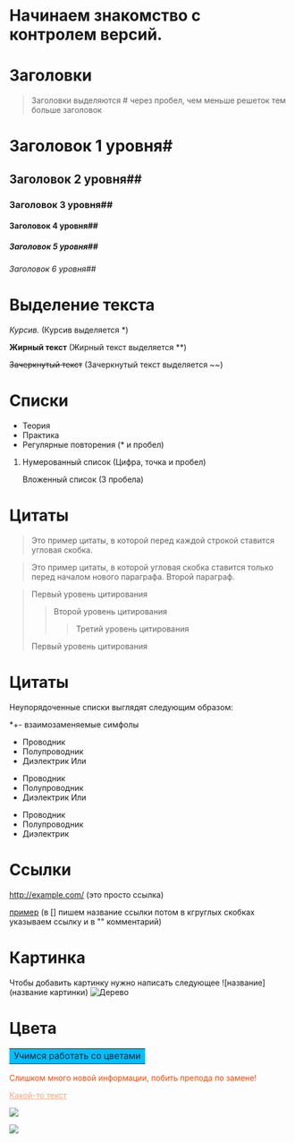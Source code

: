 # Начинаем знакомство с контролем версий.


# Заголовки

> Заголовки выделяются # через пробел, чем меньше решеток тем больше заголовок


# Заголовок 1 уровня#
## Заголовок 2 уровня##
### Заголовок 3 уровня##
#### Заголовок 4 уровня##
##### Заголовок 5 уровня##
###### Заголовок 6 уровня##




# Выделение текста




*Курсив.* (Курсив выделяется *)

**Жирный текст** (Жирный текст выделяется **)

~~Зачеркнутый текст~~ (Зачеркнутый текст выделяется ~~)

# Списки 


* Теория
* Практика
* Регулярные повторения (* и пробел)

1. Нумерованный список (Цифра, точка и пробел)

   Вложенный список (3 пробела)


# Цитаты

> Это пример цитаты,
> в которой перед каждой строкой
> ставится угловая скобка.

> Это пример цитаты,
в которой угловая скобка
ставится только перед началом нового параграфа.
> Второй параграф.

> Первый уровень цитирования
>> Второй уровень цитирования
>>> Третий уровень цитирования
>
>Первый уровень цитирования



# Цитаты

Неупорядоченные списки выглядят следующим образом: 

*+- взаимозаменяемые симфолы

* Проводник
* Полупроводник
* Диэлектрик
Или

- Проводник
- Полупроводник
- Диэлектрик
Или

+ Проводник
+ Полупроводник
+ Диэлектрик

# Ссылки


http://example.com/ (это просто ссылка)

 [пример](http://example.com/ "можно оставить подсказку") (в [] пишем название ссылки потом в кгруглых скобках указываем ссылку и в "" комментарий)

# Картинка

Чтобы добавить картинку нужно написать следующее ![название] (название картинки)
![Дерево](cyprus-1990939.jpg)



# Цвета


<table>
<tr><td bgcolor="#00BFFF">
Учимся работать со цветами
</td></tr>
</table>


<p style="color:#FF4500">Слишком много новой информации, побить препода по замене!</p>
<a href="#" style="color:#FFA07A">Какой-то текст</a>




![](https://www.imgonline.com.ua/examples/bee-on-daisy.jpg)

![](https://cs14.pikabu.ru/post_img/2022/08/02/3/1659407427123535691.jpg)

